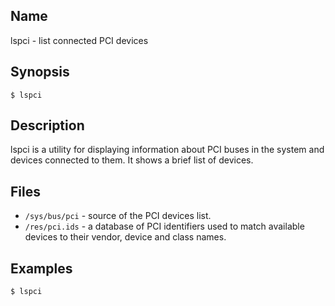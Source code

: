 ## Name

lspci - list connected PCI devices

## Synopsis

```**sh
$ lspci
```

## Description

lspci is a utility for displaying information about PCI buses in the system
and devices connected to them. It shows a brief list of devices.

## Files

* `/sys/bus/pci` - source of the PCI devices list.
* `/res/pci.ids` - a database of PCI identifiers used to match available devices to their vendor, device and class names.

## Examples

```sh
$ lspci
```
